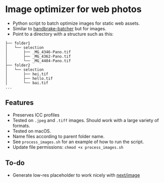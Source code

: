 # Image optimizer for web photos

- Python script to batch optimize images for static web assets.
- Similar to [handbrake-batcher](https://github.com/a7u7a/handbrake-batcher) but for images.
- Point to a directory with a structure such as this:

````tree
├── folder1
│   └── selection
│       ├── _MG_4346-Pano.tif
│       ├── _MG_4362-Pano.tif
│       └── _MG_4404-Pano.tif
├── folder2
│   └── selection
│       ├── hei.tif
│       ├── hello.tif
│       └── bai.tif
...
````

## Features

- Preserves ICC profiles
- Tested on `.jpeg` and `.tiff` images. Should work with a large variety of formats.
- Tested on macOS.
- Name files according to parent folder name.
- See `process_images.sh` for an example of how to run the script.
- Update file permissions: `chmod +x process_images.sh`

## To-do

- Generate low-res placeholder to work nicely with [next/image](https://nextjs.org/docs/api-reference/next/image#placeholder)
